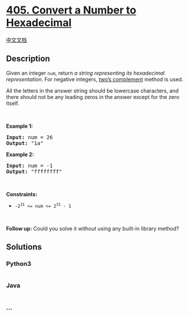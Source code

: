 # [405. Convert a Number to Hexadecimal](https://leetcode.com/problems/convert-a-number-to-hexadecimal)

[中文文档](/solution/0400-0499/0405.Convert%20a%20Number%20to%20Hexadecimal/README.md)

## Description

<p>Given an integer <code>num</code>, return <em>a string representing its hexadecimal representation</em>. For negative integers, <a href="https://en.wikipedia.org/wiki/Two%27s_complement" target="_blank">two&rsquo;s complement</a> method is used.</p>

<p>All the letters in the answer string should be lowercase characters, and there should not be any leading zeros in the answer except for the zero itself.</p>

<p>&nbsp;</p>
<p><strong>Example 1:</strong></p>
<pre><strong>Input:</strong> num = 26
<strong>Output:</strong> "1a"
</pre><p><strong>Example 2:</strong></p>
<pre><strong>Input:</strong> num = -1
<strong>Output:</strong> "ffffffff"
</pre>
<p>&nbsp;</p>
<p><strong>Constraints:</strong></p>

<ul>
	<li><code>-2<sup>31</sup> &lt;= num &lt;= 2<sup>31</sup> - 1</code></li>
</ul>

<p>&nbsp;</p>
<p><strong>Follow up:</strong> Could you solve it without using any built-in library method?</p>


## Solutions

<!-- tabs:start -->

### **Python3**

```python

```

### **Java**

```java

```

### **...**

```

```

<!-- tabs:end -->

